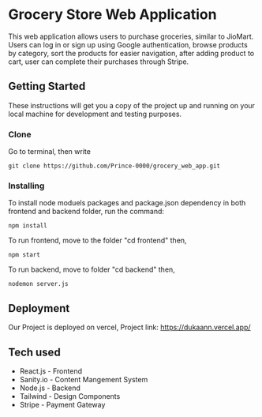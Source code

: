 # Grocery Store Web Application

This web application allows users to purchase groceries, similar to JioMart. Users can log in or sign up using Google authentication, browse products by category, sort the products for easier navigation, after adding product to cart, user can complete their purchases through Stripe.

## Getting Started

These instructions will get you a copy of the project up and running on your local machine for development and testing purposes.

### Clone

Go to terminal, then write 

```
git clone https://github.com/Prince-0000/grocery_web_app.git
```

### Installing

To install node moduels packages and package.json dependency in both frontend and backend folder, run the command:

```
npm install
```

To run frontend, move to the folder "cd frontend" then,

```
npm start
```

To run backend, move to folder "cd backend" then, 

```
nodemon server.js
```

## Deployment

Our Project is deployed on vercel, Project link:
https://dukaann.vercel.app/

## Tech used

* React.js - Frontend
* Sanity.io - Content Mangement System
* Node.js - Backend
* Tailwind - Design Components
* Stripe - Payment Gateway
